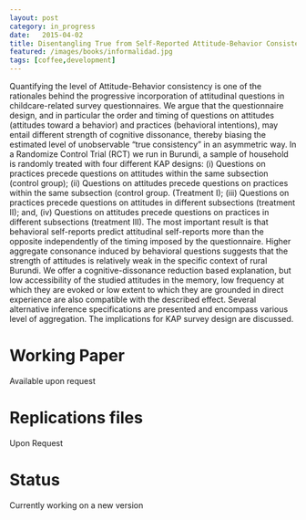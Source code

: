 ```yaml
---
layout: post
category: in_progress
date:   2015-04-02
title: Disentangling True from Self-Reported Attitude-Behavior Consistency - An Experiment on Survey Questionnaire, with Marco Giani and Philip Verwimp.
featured: /images/books/informalidad.jpg
tags: [coffee,development]
---
```


Quantifying the level of Attitude-Behavior consistency is one of the rationales behind the progressive incorporation of attitudinal questions in childcare-related survey questionnaires. We argue that the questionnaire design, and in particular the order and timing of questions on attitudes (attitudes toward a behavior) and practices (behavioral intentions), may entail different strength of cognitive dissonance, thereby biasing the estimated level of unobservable “true consistency” in an asymmetric way. In a Randomize Control Trial (RCT) we run in Burundi, a sample of household is randomly treated with four different KAP designs: (i) Questions on practices precede questions on attitudes within the same subsection (control group); (ii) Questions on attitudes precede questions on practices within the same subsection (control group. (Treatment I); (iii) Questions on practices precede questions on attitudes in different subsections (treatment II); and, (iv) Questions on attitudes precede questions on practices in different subsections (treatment III). The most important result is that behavioral self-reports predict attitudinal self-reports more than the opposite independently of the timing imposed by the questionnaire. Higher aggregate consonance induced by behavioral questions suggests that the strength of attitudes is relatively weak in the specific context of rural Burundi. We offer a cognitive-dissonance reduction based explanation, but low accessibility of the studied attitudes in the memory, low frequency at which they are evoked or low extent to which they are grounded in direct experience are also compatible with the described effect. Several alternative inference specifications are presented and encompass various level of aggregation. The implications for KAP survey design are discussed.

Working Paper
====
Available upon request

Replications files
====
Upon Request

Status
====

Currently working on a new version

